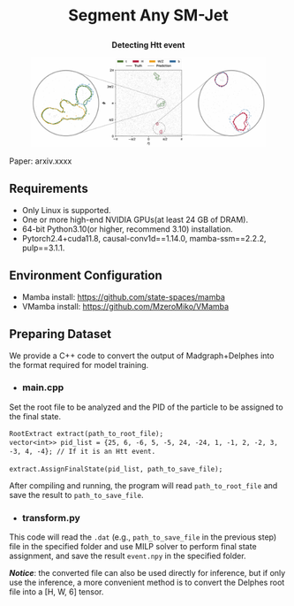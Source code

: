 # __<p align=center>Segment Any SM-Jet</p>__

__<p align=center>Detecting Htt event</p>__
<div align=center>
   <figure>
      <img src="./result/jet.png" alt="htt"/>
   </figure>
</div>

Paper: arxiv.xxxx 

## Requirements
* Only Linux is supported.
* One or more high-end NVIDIA GPUs(at least 24 GB of DRAM).
* 64-bit Python3.10(or higher, recommend 3.10) installation.
* Pytorch2.4+cuda11.8, causal-conv1d==1.14.0, mamba-ssm==2.2.2, pulp==3.1.1.

## Environment Configuration
* Mamba install: https://github.com/state-spaces/mamba
* VMamba install: https://github.com/MzeroMiko/VMamba

## Preparing Dataset
We provide a C++ code to convert the output of Madgraph+Delphes into the format required for model training.
* ### main.cpp
Set the root file to be analyzed and the PID of the particle to be assigned to the final state.
```
RootExtract extract(path_to_root_file);
vector<int>> pid_list = {25, 6, -6, 5, -5, 24, -24, 1, -1, 2, -2, 3, -3, 4, -4}; // If it is an Htt event.

extract.AssignFinalState(pid_list, path_to_save_file);
```
After compiling and running, the program will read `path_to_root_file` and save the result to `path_to_save_file`.
* ### transform.py
This code will read the `.dat` (e.g., `path_to_save_file` in the previous step) file in the specified folder and use MILP solver to perform final state assignment, and save the result `event.npy` in the specified folder.

___Notice___: the converted file can also be used directly for inference, but if only use the inference, a more convenient method is to convert the Delphes root file into a [H, W, 6] tensor.
